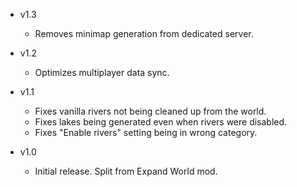- v1.3
  - Removes minimap generation from dedicated server.

- v1.2
  - Optimizes multiplayer data sync.

- v1.1
  - Fixes vanilla rivers not being cleaned up from the world.
  - Fixes lakes being generated even when rivers were disabled.
  - Fixes "Enable rivers" setting being in wrong category.

- v1.0
  - Initial release. Split from Expand World mod.
